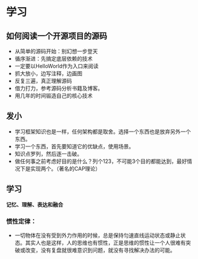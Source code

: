 # 学习

## 如何阅读一个开源项目的源码

* 从简单的源码开始：别幻想一步登天
* 循序渐进：先搞定底层依赖的技术
* 一定要以HelloWorld作为入口来阅读
* 抓大放小，边写注释，边画图
* 反复三遍，真正理解源码
* 借力打力，参考源码分析书籍及博客。
* 用几年的时间锻造自己的核心技术

## 发小

* 学习框架知识也是一样，任何架构都是取舍。选择一个东西也是放弃另外一个东西。
* 学习一个东西，首先要知道它的优缺点，使用场景。
* 知识点罗列，然后逐一击破。
* 做任何事之前考虑好目的是什么？列个123，不可能3个目的都能达到，最好情况下是实现两个。（著名的CAP理论）

## 学习

**记忆、理解、表达和融合**

### 惯性定律：

* 一切物体在没有受到外力作用的时候，总是保持匀速直线运动状态或静止状态。其实人也是这样，人的思维也有惯性，正是思维的惯性让一个人很难有突破或改变，没有复盘就很难意识到问题，就没有寻找解决办法的可能。